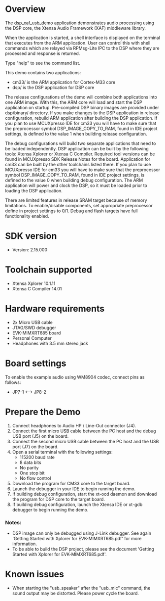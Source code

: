 Overview
========
The dsp_xaf_usb_demo application demonstrates audio processing using the DSP core,
the Xtensa Audio Framework (XAF) middleware library.

When the application is started, a shell interface is displayed on the terminal
that executes from the ARM application. User can control this with shell
commands which are relayed via RPMsg-Lite IPC to the DSP where they are
processed and response is returned.

Type "help" to see the command list.

This demo contains two applications:
- cm33/ is the ARM application for Cortex-M33 core
- dsp/ is the DSP application for DSP core

The release configurations of the demo will combine both applications into one ARM
image. With this, the ARM core will load and start the DSP application on
startup. Pre-compiled DSP binary images are provided under dsp/binary/ directory.
If you make changes to the DSP application in release configuration, rebuild
ARM application after building the DSP application.
If you plan to use MCUXpresso IDE for cm33 you will have to make sure that
the preprocessor symbol DSP_IMAGE_COPY_TO_RAM, found in IDE project settings,
is defined to the value 1 when building release configuration.

The debug configurations will build two separate applications that need to be
loaded independently. DSP application can be built by the following tools:
Xtensa Xplorer or Xtensa C Compiler. Required tool versions can be found
in MCUXpresso SDK Release Notes for the board. Application for cm33 can be built
by the other toolchains listed there. If you plan to use MCUXpresso IDE for cm33
you will have to make sure that the preprocessor symbol DSP_IMAGE_COPY_TO_RAM,
found in IDE project settings, is defined to the value 0 when building debug configuration.
The ARM application will power and clock the DSP, so it must be loaded prior to
loading the DSP application.

There are limited features in release SRAM target because of memory limitations. To enable/disable components,
set appropriate preprocessor define in project settings to 0/1.
Debug and flash targets have full functionality enabled.


SDK version
===========
- Version: 2.15.000

Toolchain supported
===================
- Xtensa Xplorer  10.1.11
- Xtensa C Compiler  14.01

Hardware requirements
=====================
- 2x Micro USB cable
- JTAG/SWD debugger
- EVK-MIMXRT685 board
- Personal Computer
- Headphones with 3.5 mm stereo jack

Board settings
==============

To enable the example audio using WM8904 codec, connect pins as follows:
- JP7-1        <-->        JP8-2

Prepare the Demo
================
1. Connect headphones to Audio HP / Line-Out connector (J4).
2. Connect the first micro USB cable between the PC host and the debug USB port (J5) on the
   board.
3. Connect the second micro USB cable between the PC host and the USB port (J7) on the board.
4. Open a serial terminal with the following settings:
    - 115200 baud rate
    - 8 data bits
    - No parity
    - One stop bit
    - No flow control
5. Download the program for CM33 core to the target board.
6. Launch the debugger in your IDE to begin running the demo.
7. If building debug configuration, start the xt-ocd daemon and download the program for DSP core
   to the target board.
8. If building debug configuration, launch the Xtensa IDE or xt-gdb debugger to begin running the
   demo.

### Notes:
- DSP image can only be debugged using J-Link debugger. See again
'Getting Started with Xplorer for EVK-MIMXRT685.pdf' for more information.
- To be able to build the DSP project, please see the document
'Getting Started with Xplorer for EVK-MIMXRT685.pdf'.

# Known issues
- When starting the "usb_speaker" after the "usb_mic" command, the sound output may be distorted.
  Please power cycle the board.

